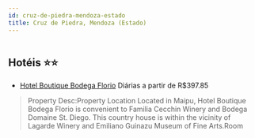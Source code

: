 ```yaml
---
id: cruz-de-piedra-mendoza-estado
title: Cruz de Piedra, Mendoza (Estado)
---
```


<center><img src="http://www.hotelresb2b.com/images/hoteles/640344_foto_1.jpg" alt="" /></center>


## Hotéis ⭐️⭐️

-    [Hotel Boutique Bodega Florio](https://www.hurb.com/aud/https://www.hurb.com/hoteis/cruz-de-piedra/hotel-boutique-bodega-florio-JNP-JP408424?cmp=18055) Diárias a partir de R$397.85
   > Property Desc:Property Location Located in Maipu, Hotel Boutique Bodega Florio is convenient to Familia Cecchin Winery and Bodega Domaine St. Diego.  This country house is within the vicinity of Lagarde Winery and Emiliano Guinazu Museum of Fine Arts.Room

